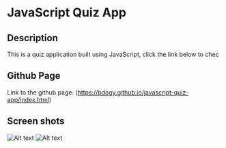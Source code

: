 # JavaScript Quiz App

## Description

This is a quiz application built using JavaScript, click the link below to chec

## Github Page

Link to the github page:
(https://bdogy.github.io/javascript-quiz-app/index.html)

## Screen shots

![Alt text](assets/screenshots/screenshot1.png)
![Alt text](assets/screenshots/screenshot2.png)


